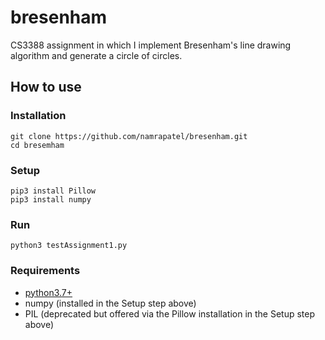 # bresenham

CS3388 assignment in which I implement Bresenham's line drawing algorithm and generate a circle of circles.

## How to use
### Installation 

```shell
git clone https://github.com/namrapatel/bresenham.git
cd bresemham
```

### Setup 

```shell
pip3 install Pillow
pip3 install numpy
```

### Run

```shell
python3 testAssignment1.py
```

### Requirements

- [python3.7+](https://www.python.org/downloads/)
- numpy (installed in the Setup step above)
- PIL (deprecated but offered via the Pillow installation in the Setup step above)